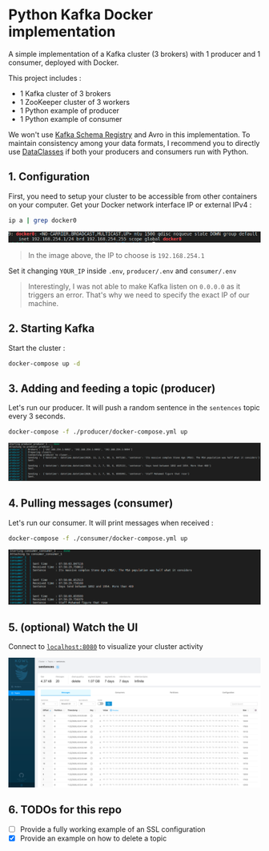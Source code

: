 # Python Kafka Docker implementation

A simple implementation of a Kafka cluster (3 brokers) with 1 producer and 1 consumer, deployed with Docker.

This project includes :

- 1 Kafka cluster of 3 brokers
- 1 ZooKeeper cluster of 3 workers
- 1 Python example of producer
- 1 Python example of consumer

We won't use [Kafka Schema Registry](https://www.youtube.com/watch?v=5fjw62LGYNg) and Avro in this implementation. To maintain consistency among your data formats, I recommend you to directly use [DataClasses](https://realpython.com/python-data-classes/) if both your producers and consumers run with Python.

## 1. Configuration

First, you need to setup your cluster to be accessible from other containers on your computer. Get your Docker network interface IP or external IPv4 :

```bash
ip a | grep docker0
```

![Grep Docker IP](./images/docker_interface.png)

> In the image above, the IP to choose is `192.168.254.1`

Set it changing `YOUR_IP` inside `.env`, `producer/.env` and `consumer/.env`

> Interestingly, I was not able to make Kafka listen on `0.0.0.0` as it triggers an error. That's why we need to specify the exact IP of our machine.

## 2. Starting Kafka

Start the cluster :

```bash
docker-compose up -d
```

## 3. Adding and feeding a topic (producer)

Let's run our producer. It will push a random sentence in the `sentences` topic every 3 seconds.

```bash
docker-compose -f ./producer/docker-compose.yml up
```

![Producer run example](./images/producer.png)

## 4. Pulling messages (consumer)

Let's run our consumer. It will print messages when received :

```bash
docker-compose -f ./consumer/docker-compose.yml up
```

![Consumer run example](./images/consumer.png)

## 5. (optional) Watch the UI

Connect to [`localhost:8080`](http://localhost:8080) to visualize your cluster activity

![Kowl UI example](./images/UI.png)

## 6. TODOs for this repo

- [ ] Provide a fully working example of an SSL configuration
- [x] Provide an example on how to delete a topic

